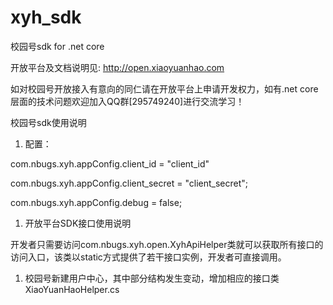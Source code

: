 # xyh_sdk
校园号sdk for .net core

开放平台及文档说明见: http://open.xiaoyuanhao.com

如对校园号开放接入有意向的同仁请在开放平台上申请开发权力，如有.net core层面的技术问题欢迎加入QQ群[295749240]进行交流学习！


校园号sdk使用说明

 1. 配置：
 
com.nbugs.xyh.appConfig.client_id = "client_id"

com.nbugs.xyh.appConfig.client_secret = "client_secret";

com.nbugs.xyh.appConfig.debug = false;

 1. 开放平台SDK接口使用说明

开发者只需要访问com.nbugs.xyh.open.XyhApiHelper类就可以获取所有接口的访问入口，该类以static方式提供了若干接口实例，开发者可直接调用。

1. 校园号新建用户中心，其中部分结构发生变动，增加相应的接口类XiaoYuanHaoHelper.cs